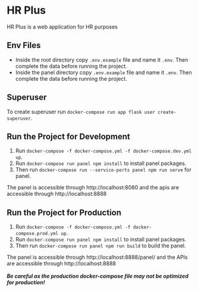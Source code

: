 # HR Plus
HR Plus is a web application for HR purposes

## Env Files
* Inside the root directory copy `.env.example` file and name it `.env`. Then complete the data before running the project.
* Inside the panel directory copy `.env.example` file and name it `.env`. Then complete the data before running the project.

## Superuser
To create superuser run `docker-compose run app flask user create-superuser`.

## Run the Project for Development
1. Run `docker-compose -f docker-compose.yml -f docker-compose.dev.yml up`.
2. Run `docker-compose run panel npm install` to  install panel packages.
3. Then run `docker-compose run --service-ports panel npm run serve` for panel.

The panel is accessible through http://localhost:8080 and the apis are accessible through http://localhost:8888

## Run the Project for Production
1. Run `docker-compose -f docker-compose.yml -f docker-compose.prod.yml up`.
2. Run `docker-compose run panel npm install` to  install panel packages.
3. Then run `docker-compose run panel npm run build` to build the panel.

The panel is accessible through http://localhost:8888/panel/ and the APIs are accessible through http://localhost:8888
<br><br>
___Be careful as the production docker-compose file may not be optimized for production!___
